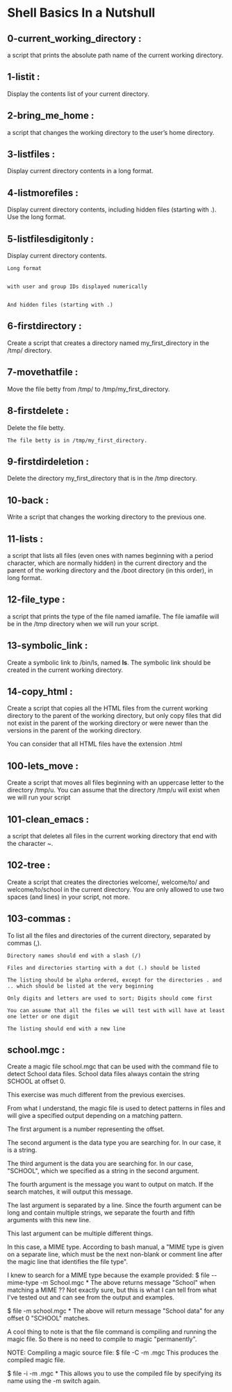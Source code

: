 # Shell Basics In a Nutshull 
## 0-current_working_directory :

a script that prints the absolute path name of the current working directory.

## 1-listit :

Display the contents list of your current directory.

## 2-bring_me_home :

a script that changes the working directory to the user’s home directory.

## 3-listfiles :

Display current directory contents in a long format.

## 4-listmorefiles :

Display current directory contents, including hidden files (starting with .). Use the long format.

## 5-listfilesdigitonly :

Display current directory contents.



    Long format


    with user and group IDs displayed numerically


    And hidden files (starting with .)


## 6-firstdirectory :

Create a script that creates a directory named my_first_directory in the /tmp/ directory.

## 7-movethatfile :

Move the file betty from /tmp/ to /tmp/my_first_directory.

## 8-firstdelete :

Delete the file betty.

    The file betty is in /tmp/my_first_directory.

## 9-firstdirdeletion : 

Delete the directory my_first_directory that is in the /tmp directory.

## 10-back :

Write a script that changes the working directory to the previous one.

## 11-lists :

a script that lists all files (even ones with names beginning with a period character, which are normally hidden) in the current directory and the parent of the working directory and the /boot directory (in this order), in long format.

## 12-file_type :

a script that prints the type of the file named iamafile. The file iamafile will be in the /tmp directory when we will run your script.

## 13-symbolic_link :

Create a symbolic link to /bin/ls, named __ls__. The symbolic link should be created in the current working directory.

## 14-copy_html :

Create a script that copies all the HTML files from the current working directory to the parent of the working directory, but only copy files that did not exist in the parent of the working directory or were newer than the versions in the parent of the working directory.

You can consider that all HTML files have the extension .html

## 100-lets_move :

Create a script that moves all files beginning with an uppercase letter to the directory /tmp/u.
You can assume that the directory /tmp/u will exist when we will run your script

## 101-clean_emacs :

 a script that deletes all files in the current working directory that end with the character ~.

## 102-tree :

Create a script that creates the directories welcome/, welcome/to/ and welcome/to/school in the current directory.
You are only allowed to use two spaces (and lines) in your script, not more.

## 103-commas :

To list all the files and directories of the current directory, separated by commas (,).

	Directory names should end with a slash (/)
    
	Files and directories starting with a dot (.) should be listed
    
	The listing should be alpha ordered, except for the directories . and .. which should be listed at the very beginning
    
	Only digits and letters are used to sort; Digits should come first
    
	You can assume that all the files we will test with will have at least one letter or one digit
    	
	The listing should end with a new line

## school.mgc :

Create a magic file school.mgc that can be used with the command file to detect School data files. School data files always contain the string SCHOOL at offset 0.


This exercise was much different from the previous exercises. 

From what I understand, the magic file is used to detect patterns in files and will give a specified output depending on a matching pattern. 

The first argument is a number representing the offset. 

The second argument is the data type you are searching for. In our case, it is a string. 

The third argument is the data you are searching for. In our case, "SCHOOL", which we specified as a string in the second argument. 

The fourth argument is the message you want to output on match. If the search matches, it will output this message. 

The last argument is separated by a line. Since the fourth argument can be long and contain multiple strings, we separate the fourth and fifth arguments with this new line. 

This last argument can be multiple different things. 

In this case, a MIME type. According to bash manual, a "MIME type is given on a separate line, which must be the next non-blank or comment line after the magic line that identifies the file type".

 I knew to search for a MIME type because the example provided: $ file --mime-type -m School.mgc * The above returns message "School" when matching a MIME ?? Not exactly sure, but this is what I can tell from what I've tested out and can see from the output and examples. 

$ file -m school.mgc * The above will return message "School data" for any offset 0 "SCHOOL" matches. 

A cool thing to note is that the file command is compiling and running the magic file. So there is no need to compile to magic "permanently".

 NOTE: Compiling a magic source file: $ file -C -m .mgc This produces the compiled magic file.

$ file -i -m .mgc * This allows you to use the compiled file by specifying its name using the -m switch again.

